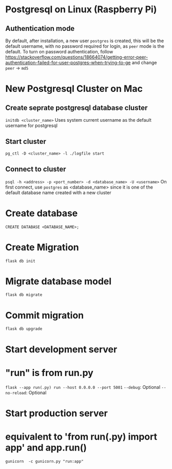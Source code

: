 # Postgresql on Linux (Raspberry Pi)
## Authentication mode
By default, after installation, a new user `postgres` is created, this will be the default username, with no password required for login, as `peer` mode is the default.
To turn on password authentication, follow https://stackoverflow.com/questions/18664074/getting-error-peer-authentication-failed-for-user-postgres-when-trying-to-ge and change `peer` -> `md5`

# New Postgresql Cluster on Mac
## Create seprate postgresql database cluster
`initdb <cluster_name>`
Uses system current username as the default username for postgresql

## Start cluster
`pg_ctl -D <cluster_name> -l ./logfile start`

## Connect to cluster
`psql -h <address> -p <port_number> -d <database_name> -U <username>`
On first connect, use `postgres` as <database_name> since it is one of the default database name created with a new cluster

# Create database
`CREATE DATABASE <DATABASE_NAME>;`

# Create Migration
`flask db init`

# Migrate database model
`flask db migrate`

# Commit migration
`flask db upgrade`

# Start development server
# "run" is from run.py
`flask --app run(.py) run --host 0.0.0.0 --port 5001`
`--debug`: Optional
`--no-reload`: Optional

# Start production server
# equivalent to 'from run(.py) import app' and app.run()
`gunicorn  -c gunicorn.py "run:app"`
